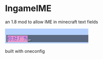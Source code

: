 # IngameIME
an 1.8 mod to allow IME in minecraft text fields

![showcase.png](images/showcase.png)

built with oneconfig